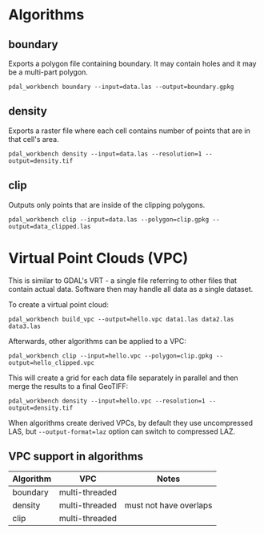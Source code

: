 
# Algorithms

## boundary

Exports a polygon file containing boundary. It may contain holes and it may be a multi-part polygon.

```
pdal_workbench boundary --input=data.las --output=boundary.gpkg
```

## density

Exports a raster file where each cell contains number of points that are in that cell's area.

```
pdal_workbench density --input=data.las --resolution=1 --output=density.tif
```

## clip

Outputs only points that are inside of the clipping polygons.

```
pdal_workbench clip --input=data.las --polygon=clip.gpkg --output=data_clipped.las
```

# Virtual Point Clouds (VPC)

This is similar to GDAL's VRT - a single file referring to other files that contain actual data. Software then may handle all data as a single dataset.

To create a virtual point cloud:
```
pdal_workbench build_vpc --output=hello.vpc data1.las data2.las data3.las
```

Afterwards, other algorithms can be applied to a VPC:
```
pdal_workbench clip --input=hello.vpc --polygon=clip.gpkg --output=hello_clipped.vpc
```

This will create a grid for each data file separately in parallel and then merge the results to a final GeoTIFF:
```
pdal_workbench density --input=hello.vpc --resolution=1 --output=density.tif
```

When algorithms create derived VPCs, by default they use uncompressed LAS, but `--output-format=laz` option can switch to compressed LAZ.

## VPC support in algorithms

| Algorithm | VPC | Notes |
|--------------|-----------|--|
| boundary | multi-threaded | |
| density | multi-threaded | must not have overlaps |
| clip | multi-threaded | |

